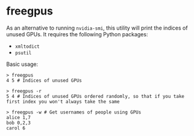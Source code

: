 # freegpus

As an alternative to running `nvidia-smi`, this utility will print the indices of unused GPUs. It requires the following Python packages:

* `xmltodict` 
* `psutil`

Basic usage:

```shell
> freegpus
4 5 # Indices of unused GPUs
```

```shell
> freegpus -r
5 4 # Indices of unused GPUs ordered randomly, so that if you take first index you won't always take the same
```

```shell
> freegpus -w # Get usernames of people using GPUs
alice 1,7
bob 0,2,3
carol 6
```
